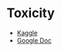 # Toxicity

- [Kaggle](https://www.kaggle.com/c/jigsaw-toxic-comment-classification-challenge)
- [Google Doc](https://docs.google.com/document/d/17xoNu0L-NmIuRlWrIJWdj5ZbMI6vmNowgYMB3Wq3DlE/edit)